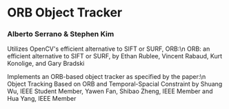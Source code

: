 # ORB Object Tracker #

### Alberto Serrano & Stephen Kim ###

Utilizes OpenCV's efficient alternative to SIFT or SURF, ORB:\n
     ORB: an efficient alternative to SIFT or SURF, by Ethan Rublee, Vincent Rabaud, Kurt Konolige, and Gary Bradski

Implements an ORB-based object tracker as specified by the paper:\n
   Object Tracking Based on ORB and Temporal-Spacial Constraint by Shuang Wu,
   IEEE Student Member, Yawen Fan, Shibao Zheng, IEEE Member and Hua Yang, IEEE
   Member
